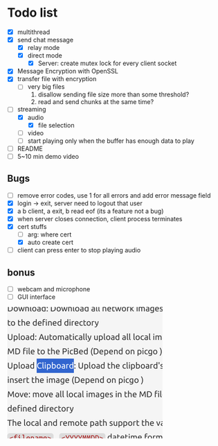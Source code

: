 # Todo list

- [x] multithread
- [x] send chat message
    - [x] relay mode
    - [x] direct mode
        - [x] Server: create mutex lock for every client socket
- [x] Message Encryption with OpenSSL
- [x] transfer file with encryption
    - [ ] very big files
        1. disallow sending file size more than some threshold?
        2. read and send chunks at the same time?
- [ ] streaming
    - [x] audio
        - [x] file selection
    - [ ] video
    - [ ] start playing only when the buffer has enough data to play
- [ ] README
- [ ] 5~10 min demo video

## Bugs
- [ ] remove error codes, use 1 for all errors and add error message field
- [x] login -> exit, server need to logout that user
- [x] a b client, a exit, b read eof (its a feature not a bug)
- [x] when server closes connection, client process terminates
- [x] cert stuffs
    - [ ] arg: where cert
    - [x] auto create cert
- [ ] client can press enter to stop playing audio

## bonus

- [ ] webcam and microphone
- [ ] GUI interface

![alt text](image.png)
